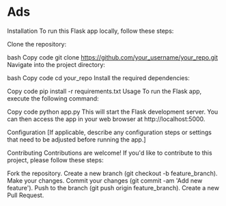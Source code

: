 # Ads

Installation
To run this Flask app locally, follow these steps:

Clone the repository:

bash
Copy code
git clone https://github.com/your_username/your_repo.git
Navigate into the project directory:

bash
Copy code
cd your_repo
Install the required dependencies:

Copy code
pip install -r requirements.txt
Usage
To run the Flask app, execute the following command:

Copy code
python app.py
This will start the Flask development server. You can then access the app in your web browser at http://localhost:5000.

Configuration
[If applicable, describe any configuration steps or settings that need to be adjusted before running the app.]

Contributing
Contributions are welcome! If you'd like to contribute to this project, please follow these steps:

Fork the repository.
Create a new branch (git checkout -b feature_branch).
Make your changes.
Commit your changes (git commit -am 'Add new feature').
Push to the branch (git push origin feature_branch).
Create a new Pull Request.
